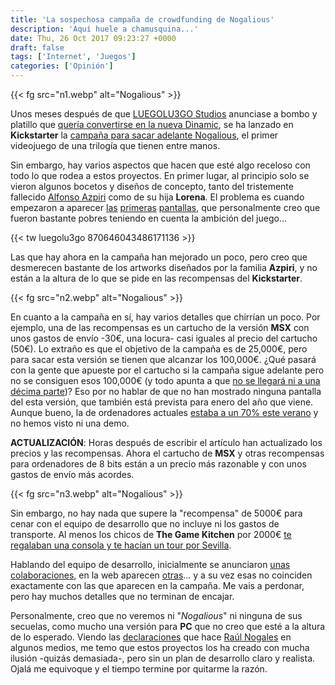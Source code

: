 ```yaml
---
title: 'La sospechosa campaña de crowdfunding de Nogalious'
description: 'Aquí huele a chamusquina...'
date: Thu, 26 Oct 2017 09:23:27 +0000
draft: false
tags: ['Internet', 'Juegos']
categories: ['Opinión']
---
```


{{< fg src="n1.webp" alt="Nogalious" >}}

Unos meses después de que [LUEGOLU3GO Studios](http://www.luegolu3go.com/) anunciase a bombo y platillo que [quería convertirse en la nueva Dinamic](http://retromaniacmagazine.blogspot.com.es/2017/05/mi-objetivo-es-convertirnos-en-el.html), se ha lanzado en **Kickstarter** la [campaña para sacar adelante Nogalious](https://www.kickstarter.com/projects/1547112486/nogalious/description), el primer videojuego de una trilogía que tienen entre manos.

Sin embargo, hay varios aspectos que hacen que esté algo receloso con todo lo que rodea a estos proyectos. En primer lugar, al principio solo se vieron algunos bocetos y diseños de concepto, tanto del tristemente fallecido [Alfonso Azpiri](/alfonso-azpiri/) como de su hija **Lorena**. El problema es cuando empezaron a aparecer [las](https://twitter.com/luegolu3go/status/870646328665231360) [primeras](https://twitter.com/luegolu3go/status/871021128386531332) [pantallas](https://twitter.com/luegolu3go/status/871021757842501632), que personalmente creo que fueron bastante pobres teniendo en cuenta la ambición del juego...

{{< tw luegolu3go 870646043486171136 >}}

Las que hay ahora en la campaña han mejorado un poco, pero creo que desmerecen bastante de los artworks diseñados por la familia **Azpiri**, y no están a la altura de lo que se pide en las recompensas del **Kickstarter**.

{{< fg src="n2.webp" alt="Nogalious" >}}

En cuanto a la campaña en sí, hay varios detalles que chirrían un poco. Por ejemplo, una de las recompensas es un cartucho de la versión **MSX** con unos gastos de envío -30€, una locura- casi iguales al precio del cartucho (50€). Lo extraño es que el objetivo de la campaña es de 25,000€, pero para sacar esta versión se tienen que alcanzar los 100,000€. ¿Qué pasará con la gente que apueste por el cartucho si la campaña sigue adelante pero no se consiguen esos 100,000€ (y todo apunta a que [no se llegará ni a una décima parte](http://www.kicktraq.com/projects/1547112486/nogalious/))? Eso por no hablar de que no han mostrado ninguna pantalla del esta versión, que también está prevista para enero del año que viene. Aunque bueno, la de ordenadores actuales [estaba a un 70% este verano](https://twitter.com/luegolu3go/status/893869351769714688) y no hemos visto ni una demo.

**ACTUALIZACIÓN**: Horas después de escribir el artículo han actualizado los precios y las recompensas. Ahora el cartucho de **MSX** y otras recompensas para ordenadores de 8 bits están a un precio más razonable y con unos gastos de envío más acordes.

{{< fg src="n3.webp" alt="Nogalious" >}}

Sin embargo, no hay nada que supere la "recompensa" de 5000€ para cenar con el equipo de desarrollo que no incluye ni los gastos de transporte. Al menos los chicos de **The Game Kitchen** por 2000€ [te regalaban una consola y te hacían un tour por Sevilla](https://www.kickstarter.com/projects/828401966/blasphemous-dark-and-brutal-2d-non-linear-platform?lang=es).

Hablando del equipo de desarrollo, inicialmente se anunciaron [unas colaboraciones](https://twitter.com/luegolu3go/status/872026182816018432), en la web aparecen [otras](http://www.luegolu3go.com/?page_id=159)... y a su vez esas no coinciden exactamente con las que aparecen en la campaña. Me vais a perdonar, pero hay muchos detalles que no terminan de encajar.

Personalmente, creo que no veremos ni "_Nogalious_" ni ninguna de sus secuelas, como mucho una versión para **PC** que no creo que esté a la altura de lo esperado. Viendo las [declaraciones](http://www.eldiario.es/andalucia/lacajanegra/Playstation-montado-incubadoras-Espana-talento_0_698881228.html) que hace [Raúl Nogales](https://twitter.com/raulnogales) en algunos medios, me temo que estos proyectos los ha creado con mucha ilusión -quizás demasiada-, pero sin un plan de desarrollo claro y realista. Ojalá me equivoque y el tiempo termine por quitarme la razón.